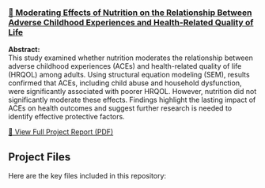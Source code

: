 ### [🥗 Moderating Effects of Nutrition on the Relationship Between Adverse Childhood Experiences and Health-Related Quality of Life](https://github.com/Carley589/Moderating-Effects-of-Nutrition)

**Abstract:**  
This study examined whether nutrition moderates the relationship between adverse childhood experiences (ACEs) and health-related quality of life (HRQOL) among adults. Using structural equation modeling (SEM), results confirmed that ACEs, including child abuse and household dysfunction, were significantly associated with poorer HRQOL. However, nutrition did not significantly moderate these effects. Findings highlight the lasting impact of ACEs on health outcomes and suggest further research is needed to identify effective protective factors.

[📄 View Full Project Report (PDF)](Nutrition-ACE-Qual%20of%20Life-SEM.pdf)
## Project Files

Here are the key files included in this repository:

